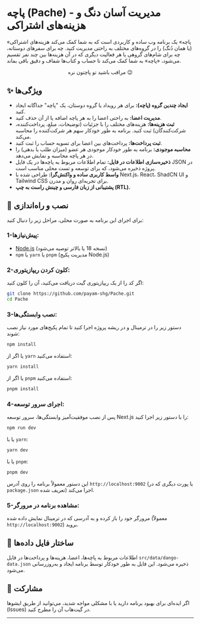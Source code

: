 
# پاچه (Pache) - مدیریت آسان دنگ و هزینه‌های اشتراکی

«پاچه» یک برنامه وب ساده و کاربردی است که به شما کمک می‌کند هزینه‌های اشتراکی (یا همان دُنگ) را در گروه‌های مختلف به راحتی مدیریت کنید. چه برای سفرهای دوستانه، چه برای شام‌های گروهی یا هر فعالیت دیگری که در آن هزینه‌ها بین چند نفر تقسیم می‌شود، «پاچه» به شما کمک می‌کند تا حساب و کتاب‌ها شفاف و دقیق باقی بماند.
<p align="center">
مراقب باشید تو پاچتون نره 😉
</p>

## ✨ ویژگی‌ها

*   **ایجاد چندین گروه (پاچه):** برای هر رویداد یا گروه دوستان، یک "پاچه" جداگانه ایجاد کنید.
*   **مدیریت اعضا:** به راحتی اعضا را به هر پاچه اضافه یا از آن حذف کنید.
*   **ثبت هزینه‌ها:** هزینه‌های مختلف را با جزئیات (توضیحات، مبلغ، پرداخت‌کننده، شرکت‌کنندگان) ثبت کنید. برنامه به طور خودکار سهم هر شرکت‌کننده را محاسبه می‌کند.
*   **ثبت پرداخت‌ها:** پرداخت‌های بین اعضا برای تسویه حساب را ثبت کنید.
*   **محاسبه موجودی:** برنامه به طور خودکار موجودی هر عضو (میزان طلب یا بدهی) را در هر پاچه محاسبه و نمایش می‌دهد.
*   **ذخیره‌سازی اطلاعات در فایل:** تمام اطلاعات مربوط به پاچه‌ها در یک فایل JSON در پروژه ذخیره می‌شود، که برای توسعه و تست محلی مناسب است.
*   **واسط کاربری ساده و واکنش‌گرا:** طراحی شده با Next.js، React، ShadCN UI و Tailwind CSS برای تجربه‌ای روان و مدرن.
*   **پشتیبانی از زبان فارسی و چینش راست به چپ (RTL).**

## 🚀 نصب و راه‌اندازی

برای اجرای این برنامه به صورت محلی، مراحل زیر را دنبال کنید:
### 1-پیش‌نیازها:
*   [Node.js](https://nodejs.org/) (نسخه 18 یا بالاتر توصیه می‌شود)
*   `npm` یا `yarn` یا `pnpm` (مدیریت پکیج Node.js)

### 2-کلون کردن ریپازیتوری:
اگر کد را از یک ریپازیتوری گیت دریافت می‌کنید، آن را کلون کنید:
```bash
git clone https://github.com/payam-shg/Pache.git
cd Pache
```

### 3-نصب وابستگی‌ها:
دستور زیر را در ترمینال و در ریشه پروژه اجرا کنید تا تمام پکیج‌های مورد نیاز نصب شوند:
```bash
npm install
```
یا اگر از `yarn` استفاده می‌کنید:
```bash
yarn install
```
یا اگر از `pnpm` استفاده می‌کنید:
```bash
pnpm install
```

### 4-اجرای سرور توسعه:
 پس از نصب موفقیت‌آمیز وابستگی‌ها، سرور توسعه Next.js را با دستور زیر اجرا کنید:

 
```bash
npm run dev
```
یا با `yarn`:
```bash
yarn dev
```
یا با `pnpm`:
```bash
pnpm dev
```
این دستور معمولاً برنامه را روی آدرس `http://localhost:9002` (یا پورت دیگری که در `package.json` تعریف شده) اجرا می‌کند.

### 5-مشاهده برنامه در مرورگر:
مرورگر خود را باز کرده و به آدرسی که در ترمینال نمایش داده شده (معمولاً `http://localhost:9002`) بروید.

## 📁 ساختار فایل داده‌ها

اطلاعات مربوط به پاچه‌ها، اعضا، هزینه‌ها و پرداخت‌ها در فایل `src/data/dango-data.json` ذخیره می‌شود. این فایل به طور خودکار توسط برنامه ایجاد و به‌روزرسانی می‌شود.

## 🤝 مشارکت

اگر ایده‌ای برای بهبود برنامه دارید یا با مشکلی مواجه شدید، می‌توانید از طریق ایشوها (Issues) در گیت‌هاب آن را مطرح کنید.

---

